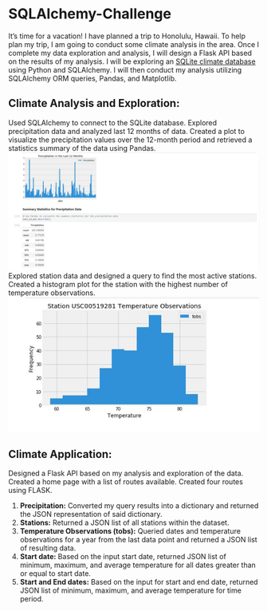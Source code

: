 # SQLAlchemy-Challenge
It’s time for a vacation! I have planned a trip to Honolulu, Hawaii. To help plan my trip, I am going to conduct some climate analysis in the area. Once I complete my data exploration and analysis, I will design a Flask API based on the results of my analysis. I will be exploring an [SQLite climate database](https://github.com/AlexandraOricchio/SQLAlchemy-Challenge/blob/master/Resources/hawaii.sqlite) using Python and SQLAlchemy. I will then conduct my analysis utilizing SQLAlchemy ORM queries, Pandas, and Matplotlib. 

## Climate Analysis and Exploration: 
Used SQLAlchemy to connect to the SQLite database. Explored precipitation data and analyzed last 12 months of data. Created a plot to visualize the precipitation values over the 12-month period and retrieved a statistics summary of the data using Pandas. 
![precipitation](Images/precipitation_analysis.JPG)
Explored station data and designed a query to find the most active stations. Created a histogram plot for the station with the highest number of temperature observations.
![station](Images/station_analysis.JPG)

## Climate Application:
Designed a Flask API based on my analysis and exploration of the data. Created a home page with a list of routes available. Created four routes using FLASK. 
1. **Precipitation:** Converted my query results into a dictionary and returned the JSON representation of said dictionary.
2. **Stations:** Returned a JSON list of all stations within the dataset.
3. **Temperature Observations (tobs):** Queried dates and temperature observations for a year from the last data point and returned a JSON list of resulting data. 
4. **Start date:** Based on the input start date, returned JSON list of minimum, maximum, and average temperature for all dates greater than or equal to start date. 
5. **Start and End dates:** Based on the input for start and end date, returned JSON list of minimum, maximum, and average temperature for time period. 
